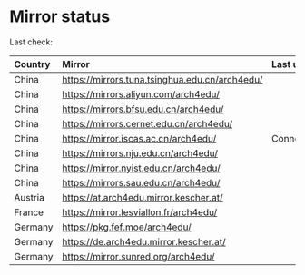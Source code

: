 <script src="./time.js"></script>
# Mirror status
Last check: <script type="text/javascript">localize(1709497052.3533537);</script>

|Country|Mirror|Last update|
|:------|:-----|:----------|
|China|https://mirrors.tuna.tsinghua.edu.cn/arch4edu/|<script type="text/javascript">localize(1709447359);</script>|
|China|https://mirrors.aliyun.com/arch4edu/|<script type="text/javascript">localize(1709447359);</script>|
|China|https://mirrors.bfsu.edu.cn/arch4edu/|<script type="text/javascript">localize(1709447359);</script>|
|China|https://mirrors.cernet.edu.cn/arch4edu/|<script type="text/javascript">localize(1709490540);</script>|
|China|https://mirror.iscas.ac.cn/arch4edu/|ConnectionError|
|China|https://mirrors.nju.edu.cn/arch4edu/|<script type="text/javascript">localize(1709404316);</script>|
|China|https://mirror.nyist.edu.cn/arch4edu/|<script type="text/javascript">localize(1709490540);</script>|
|China|https://mirrors.sau.edu.cn/arch4edu/|<script type="text/javascript">localize(1709490540);</script>|
|Austria|https://at.arch4edu.mirror.kescher.at/|<script type="text/javascript">localize(1709490540);</script>|
|France|https://mirror.lesviallon.fr/arch4edu/|<script type="text/javascript">localize(1709447359);</script>|
|Germany|https://pkg.fef.moe/arch4edu/|<script type="text/javascript">localize(1709490540);</script>|
|Germany|https://de.arch4edu.mirror.kescher.at/|<script type="text/javascript">localize(1709490540);</script>|
|Germany|https://mirror.sunred.org/arch4edu/|<script type="text/javascript">localize(1709490540);</script>|

<script src="./tablefilter/tablefilter.js"></script>
<script src="./table.js"></script>